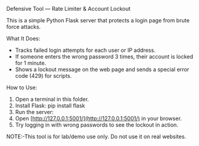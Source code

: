 Defensive Tool — Rate Limiter & Account Lockout

This is a simple Python Flask server that protects a login page from brute force attacks.

What It Does:

- Tracks failed login attempts for each user or IP address.
- If someone enters the wrong password 3 times, their account is locked for 1 minute.
- Shows a lockout message on the web page and sends a special error code (429) for scripts.

How to Use:

1. Open a terminal in this folder.
2. Install Flask:
pip install flask
3. Run the server:
4. Open [http://127.0.0.1:5001/](http://127.0.0.1:5001/) in your browser.
5. Try logging in with wrong passwords to see the lockout in action.

NOTE:-This tool is for lab/demo use only. Do not use it on real websites.

